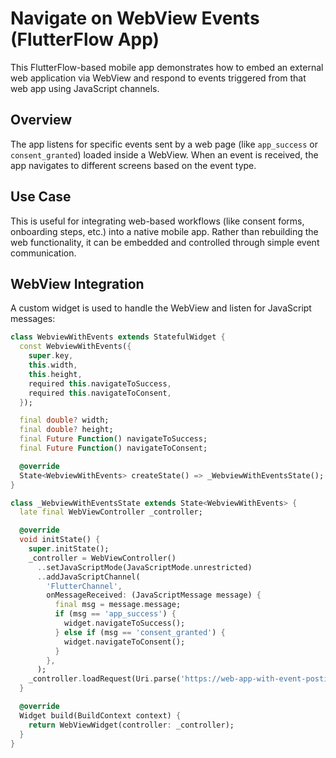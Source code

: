# Navigate on WebView Events (FlutterFlow App)

This FlutterFlow-based mobile app demonstrates how to embed an external web application via WebView and respond to events triggered from that web app using JavaScript channels.

## Overview

The app listens for specific events sent by a web page (like `app_success` or `consent_granted`) loaded inside a WebView. When an event is received, the app navigates to different screens based on the event type.

## Use Case

This is useful for integrating web-based workflows (like consent forms, onboarding steps, etc.) into a native mobile app. Rather than rebuilding the web functionality, it can be embedded and controlled through simple event communication.

## WebView Integration

A custom widget is used to handle the WebView and listen for JavaScript messages:

```dart
class WebviewWithEvents extends StatefulWidget {
  const WebviewWithEvents({
    super.key,
    this.width,
    this.height,
    required this.navigateToSuccess,
    required this.navigateToConsent,
  });

  final double? width;
  final double? height;
  final Future Function() navigateToSuccess;
  final Future Function() navigateToConsent;

  @override
  State<WebviewWithEvents> createState() => _WebviewWithEventsState();
}

class _WebviewWithEventsState extends State<WebviewWithEvents> {
  late final WebViewController _controller;

  @override
  void initState() {
    super.initState();
    _controller = WebViewController()
      ..setJavaScriptMode(JavaScriptMode.unrestricted)
      ..addJavaScriptChannel(
        'FlutterChannel',
        onMessageReceived: (JavaScriptMessage message) {
          final msg = message.message;
          if (msg == 'app_success') {
            widget.navigateToSuccess();
          } else if (msg == 'consent_granted') {
            widget.navigateToConsent();
          }
        },
      );
    _controller.loadRequest(Uri.parse('https://web-app-with-event-posting.web.app/'));
  }

  @override
  Widget build(BuildContext context) {
    return WebViewWidget(controller: _controller);
  }
}
